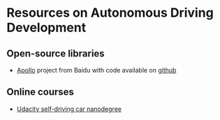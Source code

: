 # Resources on Autonomous Driving Development


## Open-source libraries

* [Apollo](http://apollo.auto/) project from Baidu with code available on [github](https://github.com/ApolloAuto/apollo)

## Online courses

* [Udacity self-driving car nanodegree](https://www.udacity.com/course/self-driving-car-engineer-nanodegree--nd013)
